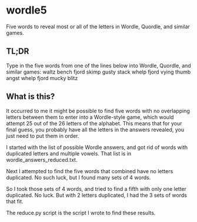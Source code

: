# wordle5
Five words to reveal most or all of the letters in Wordle, Quordle, and similar games.

## TL;DR
Type in the five words from one of the lines below into Wordle, Quordle, and similar games:
waltz bench fjord skimp gusty
stack whelp fjord vying thumb
angst whelp fjord mucky blitz

## What is this?
It occurred to me it might be possible to find five words with no overlapping letters between them to enter into a Wordle-style game, which would attempt 25 out of the 26 letters of the alphabet. This means that for your final guess, you probably have all the letters in the answers revealed, you just need to put them in order.

I started with the list of possible Wordle answers, and got rid of words with duplicated letters and multiple vowels. That list is in wordle_answers_reduced.txt. 

Next I attempted to find the five words that combined have no letters duplicated. No such luck, but I found many sets of 4 words.

So I took those sets of 4 words, and tried to find a fifth with only one letter duplicated. No luck. But with 2 letters duplicated, I had the 3 sets of words that fit.

The reduce.py script is the script I wrote to find these results.
